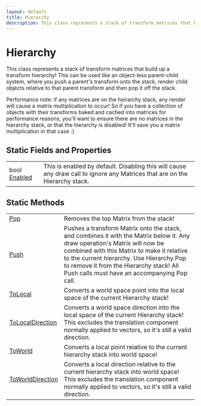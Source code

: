 ```yaml
---
layout: default
title: Hierarchy
description: This class represents a stack of transform matrices that build up a transform hierarchy! This can be used like an object-less parent-child system, where you push a parent's transform onto the stack, render child objects relative to that parent transform and then pop it off the stack.  Performance note. if any matrices are on the heirarchy stack, any render will cause a matrix multiplication to occur! So if you have a collection of objects with their transforms baked and cached into matrices for performance reasons, you'll want to ensure there are no matrices in the hierarchy stack, or that the hierarchy is disabled! It'll save you a matrix multiplication in that case .)
---
```

# Hierarchy

This class represents a stack of transform matrices that build up a transform
hierarchy! This can be used like an object-less parent-child system, where you push a
parent's transform onto the stack, render child objects relative to that parent transform
and then pop it off the stack.

Performance note: if any matrices are on the heirarchy stack, any render will cause a matrix
multiplication to occur! So if you have a collection of objects with their transforms
baked and cached into matrices for performance reasons, you'll want to ensure there are
no matrices in the hierarchy stack, or that the hierarchy is disabled! It'll save you a
matrix multiplication in that case :)




## Static Fields and Properties

|  |  |
|--|--|
|bool [Enabled]({{site.url}}/Pages/Reference/Hierarchy/Enabled.html)|This is enabled by default. Disabling this will cause any draw call to ignore any Matrices that are on the Hierarchy stack.|


## Static Methods

|  |  |
|--|--|
|[Pop]({{site.url}}/Pages/Reference/Hierarchy/Pop.html)|Removes the top Matrix from the stack!|
|[Push]({{site.url}}/Pages/Reference/Hierarchy/Push.html)|Pushes a transform Matrix onto the stack, and combines it with the Matrix below it. Any draw operation's Matrix will now be combined with this Matrix to make it relative to the current hierarchy. Use Hierarchy.Pop to remove it from the Hierarchy stack! All Push calls must have an accompanying Pop call.|
|[ToLocal]({{site.url}}/Pages/Reference/Hierarchy/ToLocal.html)|Converts a world space point into the local space of the current Hierarchy stack!|
|[ToLocalDirection]({{site.url}}/Pages/Reference/Hierarchy/ToLocalDirection.html)|Converts a world space direction into the local space of the current Hierarchy stack! This excludes the translation component normally applied to vectors, so it's still a valid direction.|
|[ToWorld]({{site.url}}/Pages/Reference/Hierarchy/ToWorld.html)|Converts a local point relative to the current hierarchy stack into world space!|
|[ToWorldDirection]({{site.url}}/Pages/Reference/Hierarchy/ToWorldDirection.html)|Converts a local direction relative to the current hierarchy stack into world space! This excludes the translation component normally applied to vectors, so it's still a valid direction.|

